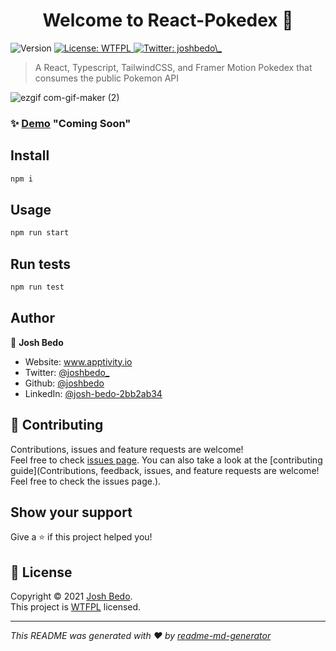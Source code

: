 <h1 align="center">Welcome to React-Pokedex 👋 </h1>
<p>
  <img alt="Version" src="https://img.shields.io/badge/version-0.1.0-blue.svg?cacheSeconds=2592000" />
  <a href="http://www.wtfpl.net/" target="_blank">
    <img alt="License: WTFPL" src="https://img.shields.io/badge/License-WTFPL-yellow.svg" />
  </a>
  <a href="https://twitter.com/joshbedo\_" target="_blank">
    <img alt="Twitter: joshbedo\_" src="https://img.shields.io/twitter/follow/joshbedo\_.svg?style=social" />
  </a>
</p>

> A React, Typescript, TailwindCSS, and Framer Motion Pokedex that consumes the public Pokemon API

![ezgif com-gif-maker (2)](https://user-images.githubusercontent.com/607239/106487019-40c25080-6480-11eb-8098-257416e6a177.gif)


### ✨ [Demo](www.google.com) "Coming Soon"

## Install

```sh
npm i
```

## Usage

```sh
npm run start
```

## Run tests

```sh
npm run test
```

## Author

👤 **Josh Bedo**

* Website: www.apptivity.io
* Twitter: [@joshbedo\_](https://twitter.com/joshbedo\_)
* Github: [@joshbedo](https://github.com/joshbedo)
* LinkedIn: [@josh-bedo-2bb2ab34](https://linkedin.com/in/josh-bedo-2bb2ab34)

## 🤝 Contributing

Contributions, issues and feature requests are welcome!<br />Feel free to check [issues page](www.google.com). You can also take a look at the [contributing guide](Contributions, feedback, issues, and feature requests are welcome! Feel free to check the issues page.).

## Show your support

Give a ⭐️ if this project helped you!

## 📝 License

Copyright © 2021 [Josh Bedo](https://github.com/joshbedo).<br />
This project is [WTFPL](http://www.wtfpl.net/) licensed.

***
_This README was generated with ❤️ by [readme-md-generator](https://github.com/kefranabg/readme-md-generator)_
